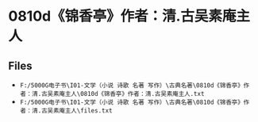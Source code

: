 # 0810d《锦香亭》作者：清.古吴素庵主人

## Files

- `F:/5000G电子书\I01-文学（小说 诗歌 名著 写作）\古典名著\0810d《锦香亭》作者：清.古吴素庵主人\0810d《锦香亭》作者：清.古吴素庵主人.txt`
- `F:/5000G电子书\I01-文学（小说 诗歌 名著 写作）\古典名著\0810d《锦香亭》作者：清.古吴素庵主人\files.txt`
